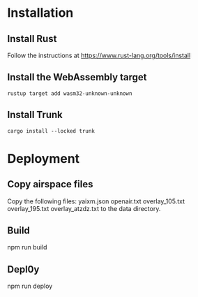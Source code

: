 # Installation

## Install Rust

Follow the instructions at https://www.rust-lang.org/tools/install

## Install the WebAssembly target

`rustup target add wasm32-unknown-unknown`

## Install Trunk

`cargo install --locked trunk`

# Deployment

## Copy airspace files

Copy the following files: yaixm.json openair.txt overlay_105.txt
overlay_195.txt overlay_atzdz.txt to the data directory.

## Build

  npm run build

## Depl0y

  npm run deploy
